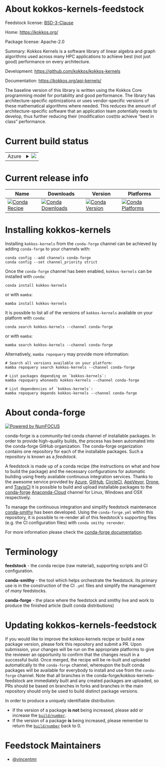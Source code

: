 About kokkos-kernels-feedstock
==============================

Feedstock license: [BSD-3-Clause](https://github.com/conda-forge/kokkos-kernels-feedstock/blob/main/LICENSE.txt)

Home: https://kokkos.org/

Package license: Apache-2.0

Summary: Kokkos Kernels is a software library of linear algebra and graph algorithms used across many HPC applications to achieve best (not just good) performance on every architecture.


Development: https://github.com/kokkos/kokkos-kernels

Documentation: https://kokkos.org/api-kernels/

The baseline version of this library is written using the Kokkos Core programming model for portability and good performance. The library has architecture-specific optimizations or uses vendor-specific versions of these mathematical algorithms where needed. This reduces the amount of architecture-specific software that an application team potentially needs to develop, thus further reducing their (modification cost)to achieve “best in class” performance.


Current build status
====================


<table>
    
  <tr>
    <td>Azure</td>
    <td>
      <details>
        <summary>
          <a href="https://dev.azure.com/conda-forge/feedstock-builds/_build/latest?definitionId=19171&branchName=main">
            <img src="https://dev.azure.com/conda-forge/feedstock-builds/_apis/build/status/kokkos-kernels-feedstock?branchName=main">
          </a>
        </summary>
        <table>
          <thead><tr><th>Variant</th><th>Status</th></tr></thead>
          <tbody><tr>
              <td>linux_64</td>
              <td>
                <a href="https://dev.azure.com/conda-forge/feedstock-builds/_build/latest?definitionId=19171&branchName=main">
                  <img src="https://dev.azure.com/conda-forge/feedstock-builds/_apis/build/status/kokkos-kernels-feedstock?branchName=main&jobName=linux&configuration=linux%20linux_64_" alt="variant">
                </a>
              </td>
            </tr><tr>
              <td>osx_64</td>
              <td>
                <a href="https://dev.azure.com/conda-forge/feedstock-builds/_build/latest?definitionId=19171&branchName=main">
                  <img src="https://dev.azure.com/conda-forge/feedstock-builds/_apis/build/status/kokkos-kernels-feedstock?branchName=main&jobName=osx&configuration=osx%20osx_64_" alt="variant">
                </a>
              </td>
            </tr>
          </tbody>
        </table>
      </details>
    </td>
  </tr>
</table>

Current release info
====================

| Name | Downloads | Version | Platforms |
| --- | --- | --- | --- |
| [![Conda Recipe](https://img.shields.io/badge/recipe-kokkos--kernels-green.svg)](https://anaconda.org/conda-forge/kokkos-kernels) | [![Conda Downloads](https://img.shields.io/conda/dn/conda-forge/kokkos-kernels.svg)](https://anaconda.org/conda-forge/kokkos-kernels) | [![Conda Version](https://img.shields.io/conda/vn/conda-forge/kokkos-kernels.svg)](https://anaconda.org/conda-forge/kokkos-kernels) | [![Conda Platforms](https://img.shields.io/conda/pn/conda-forge/kokkos-kernels.svg)](https://anaconda.org/conda-forge/kokkos-kernels) |

Installing kokkos-kernels
=========================

Installing `kokkos-kernels` from the `conda-forge` channel can be achieved by adding `conda-forge` to your channels with:

```
conda config --add channels conda-forge
conda config --set channel_priority strict
```

Once the `conda-forge` channel has been enabled, `kokkos-kernels` can be installed with `conda`:

```
conda install kokkos-kernels
```

or with `mamba`:

```
mamba install kokkos-kernels
```

It is possible to list all of the versions of `kokkos-kernels` available on your platform with `conda`:

```
conda search kokkos-kernels --channel conda-forge
```

or with `mamba`:

```
mamba search kokkos-kernels --channel conda-forge
```

Alternatively, `mamba repoquery` may provide more information:

```
# Search all versions available on your platform:
mamba repoquery search kokkos-kernels --channel conda-forge

# List packages depending on `kokkos-kernels`:
mamba repoquery whoneeds kokkos-kernels --channel conda-forge

# List dependencies of `kokkos-kernels`:
mamba repoquery depends kokkos-kernels --channel conda-forge
```


About conda-forge
=================

[![Powered by
NumFOCUS](https://img.shields.io/badge/powered%20by-NumFOCUS-orange.svg?style=flat&colorA=E1523D&colorB=007D8A)](https://numfocus.org)

conda-forge is a community-led conda channel of installable packages.
In order to provide high-quality builds, the process has been automated into the
conda-forge GitHub organization. The conda-forge organization contains one repository
for each of the installable packages. Such a repository is known as a *feedstock*.

A feedstock is made up of a conda recipe (the instructions on what and how to build
the package) and the necessary configurations for automatic building using freely
available continuous integration services. Thanks to the awesome service provided by
[Azure](https://azure.microsoft.com/en-us/services/devops/), [GitHub](https://github.com/),
[CircleCI](https://circleci.com/), [AppVeyor](https://www.appveyor.com/),
[Drone](https://cloud.drone.io/welcome), and [TravisCI](https://travis-ci.com/)
it is possible to build and upload installable packages to the
[conda-forge](https://anaconda.org/conda-forge) [Anaconda-Cloud](https://anaconda.org/)
channel for Linux, Windows and OSX respectively.

To manage the continuous integration and simplify feedstock maintenance
[conda-smithy](https://github.com/conda-forge/conda-smithy) has been developed.
Using the ``conda-forge.yml`` within this repository, it is possible to re-render all of
this feedstock's supporting files (e.g. the CI configuration files) with ``conda smithy rerender``.

For more information please check the [conda-forge documentation](https://conda-forge.org/docs/).

Terminology
===========

**feedstock** - the conda recipe (raw material), supporting scripts and CI configuration.

**conda-smithy** - the tool which helps orchestrate the feedstock.
                   Its primary use is in the construction of the CI ``.yml`` files
                   and simplify the management of *many* feedstocks.

**conda-forge** - the place where the feedstock and smithy live and work to
                  produce the finished article (built conda distributions)


Updating kokkos-kernels-feedstock
=================================

If you would like to improve the kokkos-kernels recipe or build a new
package version, please fork this repository and submit a PR. Upon submission,
your changes will be run on the appropriate platforms to give the reviewer an
opportunity to confirm that the changes result in a successful build. Once
merged, the recipe will be re-built and uploaded automatically to the
`conda-forge` channel, whereupon the built conda packages will be available for
everybody to install and use from the `conda-forge` channel.
Note that all branches in the conda-forge/kokkos-kernels-feedstock are
immediately built and any created packages are uploaded, so PRs should be based
on branches in forks and branches in the main repository should only be used to
build distinct package versions.

In order to produce a uniquely identifiable distribution:
 * If the version of a package **is not** being increased, please add or increase
   the [``build/number``](https://docs.conda.io/projects/conda-build/en/latest/resources/define-metadata.html#build-number-and-string).
 * If the version of a package **is** being increased, please remember to return
   the [``build/number``](https://docs.conda.io/projects/conda-build/en/latest/resources/define-metadata.html#build-number-and-string)
   back to 0.

Feedstock Maintainers
=====================

* [@vincentmr](https://github.com/vincentmr/)

